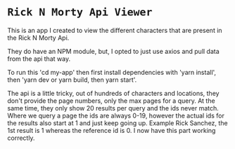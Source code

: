 # `Rick N Morty Api Viewer`

This is an app I created to view the different characters that are present in the Rick N Morty Api.

They do have an NPM module, but, I opted to just use axios and pull data from the api that way.

To run this 'cd my-app' then first install dependencies with 'yarn install', then 'yarn dev or yarn build, then yarn start'.

The api is a little tricky, out of hundreds of characters and locations, they don't provide the page numbers, only the max pages for a query. At the same time, they only show 20 results per query and the ids never match. Where we query a page the ids are always 0-19, however the actual ids for the results also start at 1 and just keep going up. Example Rick Sanchez, the 1st result is 1 whereas the reference id is 0. I now have this part working correctly.
